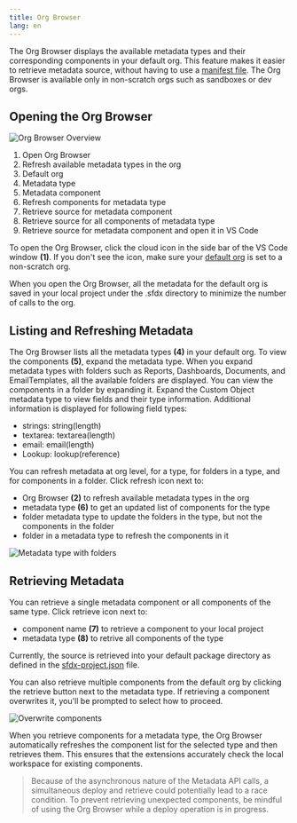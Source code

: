 ```yaml
---
title: Org Browser
lang: en
---
```


The Org Browser displays the available metadata types and their corresponding components in your default org. This feature makes it easier to retrieve metadata source, without having to use a [manifest file](./en/user-guide/development-models/#create-project-with-manifest). The Org Browser is available only in non-scratch orgs such as sandboxes or dev orgs.

## Opening the Org Browser

![Org Browser Overview](./images/org_browser_overview.png)

1. Open Org Browser
2. Refresh available metadata types in the org
3. Default org
4. Metadata type
5. Metadata component
6. Refresh components for metadata type
7. Retrieve source for metadata component
8. Retrieve source for all components of metadata type
9. Retrieve source for metadata component and open it in VS Code

To open the Org Browser, click the cloud icon in the side bar of the VS Code window **(1)**. If you don't see the icon, make sure your [default org](./en/user-guide/default-org/) is set to a non-scratch org.

When you open the Org Browser, all the metadata for the default org is saved in your local project under the .sfdx directory to minimize the number of calls to the org.

## Listing and Refreshing Metadata

The Org Browser lists all the metadata types **(4)** in your default org. To view the components **(5)**, expand the metadata type. When you expand metadata types with folders such as Reports, Dashboards, Documents, and EmailTemplates, all the available folders are displayed. You can view the components in a folder by expanding it. Expand the Custom Object metadata type to view fields and their type information. Additional information is displayed for following field types:
-  strings: string(length)
-  textarea: textarea(length)
-  email: email(length)
-  Lookup: lookup(reference)

You can refresh metadata at org level, for a type, for folders in a type, and for components in a folder. Click refresh icon next to:

- Org Browser **(2)** to refresh available metadata types in the org
- metadata type **(6)** to get an updated list of components for the type
- folder metadata type to update the folders in the type, but not the components in the folder
- folder in a metadata type to refresh the components in it

![Metadata type with folders](./images/org_browser_folders.png)

## Retrieving Metadata

You can retrieve a single metadata component or all components of the same type. Click retrieve icon next to:

- component name **(7)** to retrieve a component to your local project
- metadata type **(8)** to retrive all components of the type

Currently, the source is retrieved into your default package directory as defined in the [sfdx-project.json](./en/getting-started/first-project#the-sfdx-projectjson-file) file.

You can also retrieve multiple components from the default org by clicking the retrieve button next to the metadata type. If retrieving a component overwrites it, you'll be prompted to select how to proceed.

![Overwrite components](./images/overwrite-prompt.png)

When you retrieve components for a metadata type, the Org Browser automatically refreshes the component list for the selected type and then retrieves them. This ensures that the extensions accurately check the local workspace for existing components.

> Because of the asynchronous nature of the Metadata API calls, a simultaneous deploy and retrieve could potentially lead to a race condition. To prevent retrieving unexpected components, be mindful of using the Org Browser while a deploy operation is in progress.
